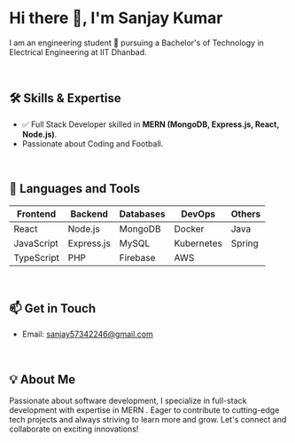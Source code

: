 # Hi there 💬, I'm Sanjay Kumar

I am an engineering student 💮 pursuing a Bachelor's of Technology in Electrical Engineering at IIT Dhanbad.

<br>

## 🛠️ Skills & Expertise

- ✅ Full Stack Developer skilled in **MERN (MongoDB, Express.js, React, Node.js)**.
- Passionate about Coding and Football.

<br>

## 🚀 Languages and Tools

| Frontend       | Backend        | Databases      | DevOps         | Others         |
|----------------|----------------|----------------|----------------|----------------|
| React          | Node.js        | MongoDB        | Docker         | Java           |
| JavaScript     | Express.js     | MySQL          | Kubernetes     | Spring         |
| TypeScript     | PHP            | Firebase       | AWS            |                |

<br>

## 📫 Get in Touch

- Email: sanjay57342246@gmail.com

<br>

## 💡 About Me

Passionate about software development, I specialize in full-stack development with expertise in MERN . Eager to contribute to cutting-edge tech projects and always striving to learn more and grow. Let's connect and collaborate on exciting innovations!
